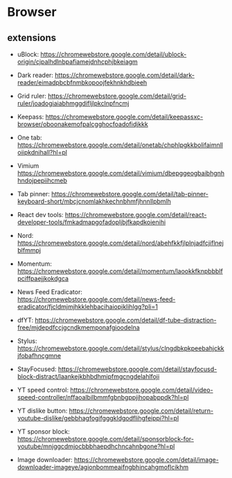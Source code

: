# Browser

## extensions

 - uBlock: https://chromewebstore.google.com/detail/ublock-origin/cjpalhdlnbpafiamejdnhcphjbkeiagm
 - Dark reader: https://chromewebstore.google.com/detail/dark-reader/eimadpbcbfnmbkopoojfekhnkhdbieeh
 - Grid ruler: https://chromewebstore.google.com/detail/grid-ruler/joadogiaiabhmggdifljlpkclnpfncmj
 - Keepass: https://chromewebstore.google.com/detail/keepassxc-browser/oboonakemofpalcgghocfoadofidjkkk
 - One tab: https://chromewebstore.google.com/detail/onetab/chphlpgkkbolifaimnlloiipkdnihall?hl=pl

 - Vimium https://chromewebstore.google.com/detail/vimium/dbepggeogbaibhgnhhndojpepiihcmeb
 - Tab pinner: https://chromewebstore.google.com/detail/tab-pinner-keyboard-short/mbcjcnomlakhkechnbhmfjhnnllpbmlh
 - React dev tools: https://chromewebstore.google.com/detail/react-developer-tools/fmkadmapgofadopljbjfkapdkoienihi

 - Nord: https://chromewebstore.google.com/detail/nord/abehfkkfjlplnjadfcjiflnejblfmmpj
 - Momentum: https://chromewebstore.google.com/detail/momentum/laookkfknpbbblfpciffpaejjkokdgca

 - News Feed Eradicator: https://chromewebstore.google.com/detail/news-feed-eradicator/fjcldmjmjhkklehbacihaiopjklihlgg?pli=1
 - dfYT: https://chromewebstore.google.com/detail/df-tube-distraction-free/mjdepdfccjgcndkmemponafgioodelna
 - Stylus: https://chromewebstore.google.com/detail/stylus/clngdbkpkpeebahjckkjfobafhncgmne
 - StayFocused: https://chromewebstore.google.com/detail/stayfocusd-block-distract/laankejkbhbdhmipfmgcngdelahlfoji

 - YT speed control: https://chromewebstore.google.com/detail/video-speed-controller/nffaoalbilbmmfgbnbgppjihopabppdk?hl=pl
 - YT dislike button: https://chromewebstore.google.com/detail/return-youtube-dislike/gebbhagfogifgggkldgodflihgfeippi?hl=pl
 - YT sponsor block: https://chromewebstore.google.com/detail/sponsorblock-for-youtube/mnjggcdmjocbbbhaepdhchncahnbgone?hl=pl

 - Image downloader: https://chromewebstore.google.com/detail/image-downloader-imageye/agionbommeaifngbhincahgmoflcikhm

 
